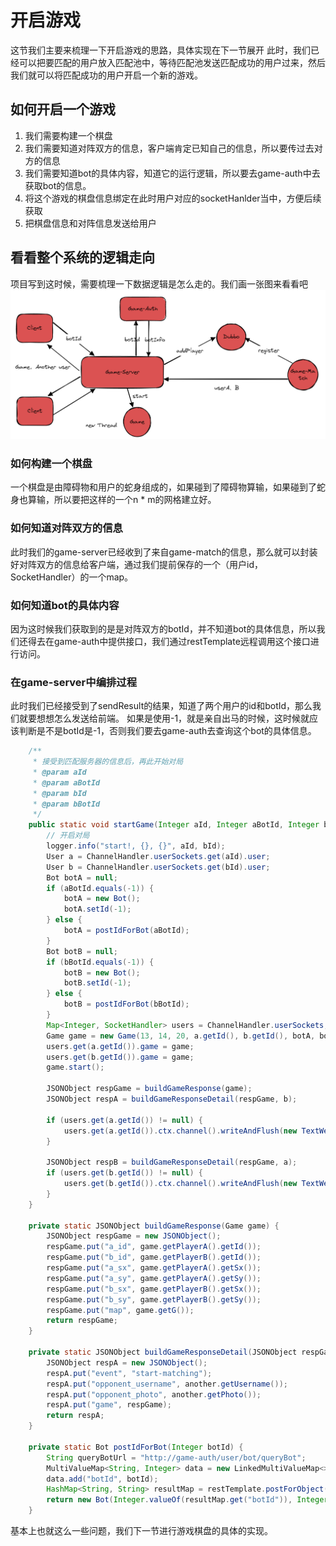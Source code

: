 # 开启游戏
这节我们主要来梳理一下开启游戏的思路，具体实现在下一节展开
此时，我们已经可以把要匹配的用户放入匹配池中，等待匹配池发送匹配成功的用户过来，然后我们就可以将匹配成功的用户开启一个新的游戏。

## 如何开启一个游戏

1. 我们需要构建一个棋盘
2. 我们需要知道对阵双方的信息，客户端肯定已知自己的信息，所以要传过去对方的信息
3. 我们需要知道bot的具体内容，知道它的运行逻辑，所以要去game-auth中去获取bot的信息。
4. 将这个游戏的棋盘信息绑定在此时用户对应的socketHanlder当中，方便后续获取
5. 把棋盘信息和对阵信息发送给用户

## 看看整个系统的逻辑走向

项目写到这时候，需要梳理一下数据逻辑是怎么走的。我们画一张图来看看吧
![image](./match-structure.png)

### 如何构建一个棋盘
一个棋盘是由障碍物和用户的蛇身组成的，如果碰到了障碍物算输，如果碰到了蛇身也算输，所以要把这样的一个n * m的网格建立好。

### 如何知道对阵双方的信息
此时我们的game-server已经收到了来自game-match的信息，那么就可以封装好对阵双方的信息给客户端，通过我们提前保存的一个（用户id，SocketHandler）的一个map。

### 如何知道bot的具体内容
因为这时候我们获取到的是是对阵双方的botId，并不知道bot的具体信息，所以我们还得去在game-auth中提供接口，我们通过restTemplate远程调用这个接口进行访问。

### 在game-server中编排过程
此时我们已经接受到了sendResult的结果，知道了两个用户的id和botId，那么我们就要想想怎么发送给前端。
如果是使用-1，就是亲自出马的时候，这时候就应该判断是不是botId是-1，否则我们要去game-auth去查询这个bot的具体信息。
```java
    /**
     * 接受到匹配服务器的信息后，再此开始对局
     * @param aId
     * @param aBotId
     * @param bId
     * @param bBotId
     */
    public static void startGame(Integer aId, Integer aBotId, Integer bId, Integer bBotId) {
        // 开启对局
        logger.info("start!, {}, {}", aId, bId);
        User a = ChannelHandler.userSockets.get(aId).user;
        User b = ChannelHandler.userSockets.get(bId).user;
        Bot botA = null;
        if (aBotId.equals(-1)) {
            botA = new Bot();
            botA.setId(-1);
        } else {
            botA = postIdForBot(aBotId);
        }
        Bot botB = null;
        if (bBotId.equals(-1)) {
            botB = new Bot();
            botB.setId(-1);
        } else {
            botB = postIdForBot(bBotId);
        }
        Map<Integer, SocketHandler> users = ChannelHandler.userSockets;
        Game game = new Game(13, 14, 20, a.getId(), b.getId(), botA, botB);
        users.get(a.getId()).game = game;
        users.get(b.getId()).game = game;
        game.start();

        JSONObject respGame = buildGameResponse(game);
        JSONObject respA = buildGameResponseDetail(respGame, b);

        if (users.get(a.getId()) != null) {
            users.get(a.getId()).ctx.channel().writeAndFlush(new TextWebSocketFrame(respA.toJSONString()));
        }

        JSONObject respB = buildGameResponseDetail(respGame, a);
        if (users.get(b.getId()) != null) {
            users.get(b.getId()).ctx.channel().writeAndFlush(new TextWebSocketFrame(respB.toJSONString()));
        }
    }

    private static JSONObject buildGameResponse(Game game) {
        JSONObject respGame = new JSONObject();
        respGame.put("a_id", game.getPlayerA().getId());
        respGame.put("b_id", game.getPlayerB().getId());
        respGame.put("a_sx", game.getPlayerA().getSx());
        respGame.put("a_sy", game.getPlayerA().getSy());
        respGame.put("b_sx", game.getPlayerB().getSx());
        respGame.put("b_sy", game.getPlayerB().getSy());
        respGame.put("map", game.getG());
        return respGame;
    }

    private static JSONObject buildGameResponseDetail(JSONObject respGame, User another) {
        JSONObject respA = new JSONObject();
        respA.put("event", "start-matching");
        respA.put("opponent_username", another.getUsername());
        respA.put("opponent_photo", another.getPhoto());
        respA.put("game", respGame);
        return respA;
    }

    private static Bot postIdForBot(Integer botId) {
        String queryBotUrl = "http://game-auth/user/bot/queryBot";
        MultiValueMap<String, Integer> data = new LinkedMultiValueMap<>();
        data.add("botId", botId);
        HashMap<String, String> resultMap = restTemplate.postForObject(queryBotUrl, data, HashMap.class);
        return new Bot(Integer.valueOf(resultMap.get("botId")), Integer.valueOf(resultMap.get("userId")), resultMap.get("content"), resultMap.get("description"), resultMap.get("title"));
    }
```

基本上也就这么一些问题，我们下一节进行游戏棋盘的具体的实现。